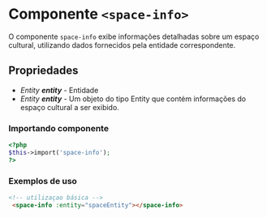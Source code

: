 # Componente `<space-info>`
O componente `space-info` exibe informações detalhadas sobre um espaço cultural, utilizando dados fornecidos pela entidade correspondente.

## Propriedades
- *Entity **entity*** - Entidade
- *Entity **entity*** - Um objeto do tipo Entity que contém informações do espaço cultural a ser exibido.

### Importando componente
```PHP
<?php 
$this->import('space-info');
?>
```
### Exemplos de uso
```HTML
<!-- utilizaçao básica -->
 <space-info :entity="spaceEntity"></space-info>
 ```
